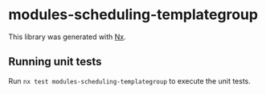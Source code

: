 # modules-scheduling-templategroup

This library was generated with [Nx](https://nx.dev).

## Running unit tests

Run `nx test modules-scheduling-templategroup` to execute the unit tests.
